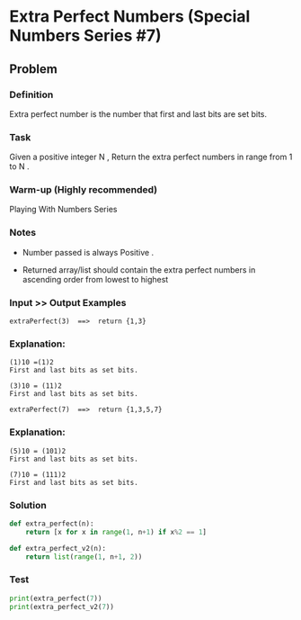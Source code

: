 # Extra Perfect Numbers (Special Numbers Series #7)
## Problem

### Definition
Extra perfect number is the number that first and last bits are set bits.

### Task
Given a positive integer N , Return the extra perfect numbers in range from 1 to N .

### Warm-up (Highly recommended)
Playing With Numbers Series
### Notes
* Number passed is always Positive .

* Returned array/list should contain the extra perfect numbers in ascending order from lowest to highest

### Input >> Output Examples
```
extraPerfect(3)  ==>  return {1,3}
```

### Explanation:
```
(1)10 =(1)2
First and last bits as set bits.

(3)10 = (11)2
First and last bits as set bits.
```
```
extraPerfect(7)  ==>  return {1,3,5,7}
```
### Explanation:
```
(5)10 = (101)2
First and last bits as set bits.

(7)10 = (111)2
First and last bits as set bits.
```

### Solution 
```python
def extra_perfect(n):
    return [x for x in range(1, n+1) if x%2 == 1]

def extra_perfect_v2(n):
    return list(range(1, n+1, 2))
```

### Test
```python
print(extra_perfect(7))
print(extra_perfect_v2(7))
```


